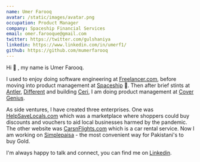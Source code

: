 ```yaml
---
name: Umer Farooq
avatar: /static/images/avatar.png
occupation: Product Manager
company: Spaceship Financial Services
email: omer.farooque@gmail.com
twitter: https://twitter.com/gulshaniya
linkedin: https://www.linkedin.com/in/umerf1/
github: https://github.com/mumerfarooq
---
```


Hi 👋 , my name is Umer Farooq.

I used to enjoy doing software engineering at <a href="https://www.freelancer.com">Freelancer.com</a>, before moving into product management at <a href="https://www.spaceship.com.au">Spaceship</a> 🚀. Then after brief stints at [Antler](https://www.antler.co/), [Different](https://different.com.au/) and building [Ceri](https://ceri.app?utm=umer), I am doing product management at [Cover Genius](www.Xcover.com/?utm_campaign=umer-cv).

As side ventures, I have created three enterprises. One was <a href="https://www.helpsavelocals.com">HelpSaveLocals.com</a> which was a marketplace where shoppers could buy discounts and vouchers to aid local businesses harmed by the pandemic. The other website was <a href="https://carsnflights.com/">CarsnFlights.com</a> which is a car rental service. Now I am working on [Simplepaisa](https://www.Simplepaisa.pk/?=utm_campaign=umer-cv) - the most convenient way for Pakistani's to buy Gold.

I'm always happy to talk and connect, you can find me on <a href="https://www.linkedin.com/in/umerf1">Linkedin</a>.
